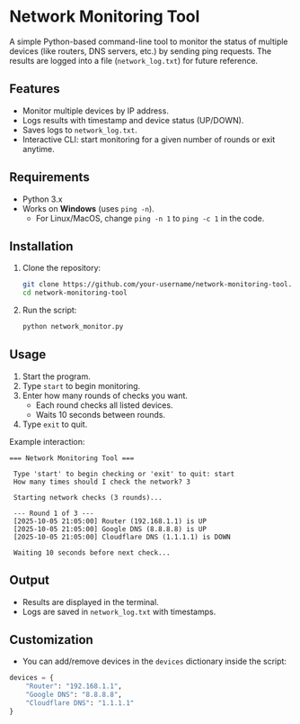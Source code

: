# Network Monitoring Tool

A simple Python-based command-line tool to monitor the status of multiple devices (like routers, DNS servers, etc.) by sending ping requests. The results are logged into a file (`network_log.txt`) for future reference.

## Features
- Monitor multiple devices by IP address.
- Logs results with timestamp and device status (UP/DOWN).
- Saves logs to `network_log.txt`.
- Interactive CLI: start monitoring for a given number of rounds or exit anytime.

## Requirements
- Python 3.x
- Works on **Windows** (uses `ping -n`).
  - For Linux/MacOS, change `ping -n 1` to `ping -c 1` in the code.

## Installation
1. Clone the repository:
   ```bash
   git clone https://github.com/your-username/network-monitoring-tool.git
   cd network-monitoring-tool
   ```

2. Run the script:
   ```bash
   python network_monitor.py
   ```

## Usage
1. Start the program.
2. Type `start` to begin monitoring.
3. Enter how many rounds of checks you want.
   - Each round checks all listed devices.
   - Waits 10 seconds between rounds.
4. Type `exit` to quit.

Example interaction:
```
=== Network Monitoring Tool ===

 Type 'start' to begin checking or 'exit' to quit: start
 How many times should I check the network? 3

 Starting network checks (3 rounds)...

 --- Round 1 of 3 ---
 [2025-10-05 21:05:00] Router (192.168.1.1) is UP
 [2025-10-05 21:05:00] Google DNS (8.8.8.8) is UP
 [2025-10-05 21:05:00] Cloudflare DNS (1.1.1.1) is DOWN

 Waiting 10 seconds before next check...
```

## Output
- Results are displayed in the terminal.
- Logs are saved in `network_log.txt` with timestamps.

## Customization
- You can add/remove devices in the `devices` dictionary inside the script:
```python
devices = {
    "Router": "192.168.1.1",
    "Google DNS": "8.8.8.8",
    "Cloudflare DNS": "1.1.1.1"
}
```


